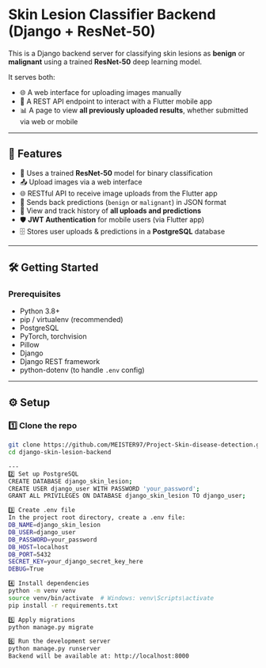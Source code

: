 # Skin Lesion Classifier Backend (Django + ResNet-50)

This is a Django backend server for classifying skin lesions as **benign** or **malignant** using a trained **ResNet-50** deep learning model.

It serves both:

- 🌐 A web interface for uploading images manually  
- 📱 A REST API endpoint to interact with a Flutter mobile app  
- 📊 A page to view **all previously uploaded results**, whether submitted via web or mobile  

---

## 🚀 Features

- 🧠 Uses a trained **ResNet-50** model for binary classification  
- 📤 Upload images via a web interface  
- 🌐 RESTful API to receive image uploads from the Flutter app  
- 🔁 Sends back predictions (`benign` or `malignant`) in JSON format  
- 📂 View and track history of **all uploads and predictions**  
- 🛡️ **JWT Authentication** for mobile users (via Flutter app)  
- 🗄️ Stores user uploads & predictions in a **PostgreSQL** database  

---

## 🛠️ Getting Started

### Prerequisites

- Python 3.8+
- pip / virtualenv (recommended)
- PostgreSQL
- PyTorch, torchvision
- Pillow
- Django
- Django REST framework
- python-dotenv (to handle `.env` config)

---

## ⚙️ Setup

### 1️⃣ Clone the repo

```bash
git clone https://github.com/MEISTER97/Project-Skin-disease-detection.git
cd django-skin-lesion-backend

---
2️⃣ Set up PostgreSQL
CREATE DATABASE django_skin_lesion;
CREATE USER django_user WITH PASSWORD 'your_password';
GRANT ALL PRIVILEGES ON DATABASE django_skin_lesion TO django_user;

3️⃣ Create .env file
In the project root directory, create a .env file:
DB_NAME=django_skin_lesion
DB_USER=django_user
DB_PASSWORD=your_password
DB_HOST=localhost
DB_PORT=5432
SECRET_KEY=your_django_secret_key_here
DEBUG=True

4️⃣ Install dependencies
python -m venv venv
source venv/bin/activate  # Windows: venv\Scripts\activate
pip install -r requirements.txt

5️⃣ Apply migrations
python manage.py migrate

6️⃣ Run the development server
python manage.py runserver
Backend will be available at: http://localhost:8000


